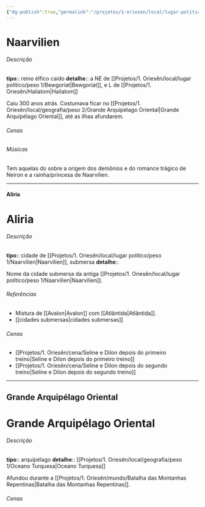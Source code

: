 ```yaml
---
{"dg-publish":true,"permalink":"/projetos/1-oriesen/local/lugar-politico/peso-1/naarvilien/","dgHomeLink":true,"dgPassFrontmatter":false}
---
```



# Naarvilien

###### Descrição
**tipo**:: reino élfico caído
**detalhe**:: a NE de [[Projetos/1. Oriesên/local/lugar político/peso 1/Bewgoriat|Bewgoriat]], e L de [[Projetos/1. Oriesên/Hailatom|Hailatom]]

Caiu 300 anos atrás. Costumava ficar no [[Projetos/1. Oriesên/local/geografia/peso 2/Grande Arquipélago Oriental|Grande Arquipélago Oriental]], até as ilhas afundarem.


###### Cenas



###### Músicas
Tem aquelas do sobre a origem dos demônios e do romance trágico de Neiron e a rainha/princesa de Naarvilien.


---
#### Aliria

<div class="transclusion internal-embed is-loaded"><div class="markdown-embed">

<div class="markdown-embed-title">



</div>



# Aliria

###### Descrição
**tipo**:: cidade de [[Projetos/1. Oriesên/local/lugar político/peso 1/Naarvilien|Naarvilien]], submersa
**detalhe**:: 

Nome da cidade submersa da antiga [[Projetos/1. Oriesên/local/lugar político/peso 1/Naarvilien|Naarvilien]].


###### Referências
- Mistura de [[Avalon|Avalon]] com [[Atlântida|Atlântida]].
- [[cidades submersas|cidades submersas]]


###### Cenas
- [[Projetos/1. Oriesên/cena/Seline e Dilon depois do primeiro treino|Seline e Dilon depois do primeiro treino]]
- [[Projetos/1. Oriesên/cena/Seline e Dilon depois do segundo treino|Seline e Dilon depois do segundo treino]]



</div></div>



---
## Grande Arquipélago Oriental

<div class="transclusion internal-embed is-loaded"><div class="markdown-embed">

<div class="markdown-embed-title">



</div>



# Grande Arquipélago Oriental

###### Descrição
**tipo**:: arquipélago
**detalhe**:: [[Projetos/1. Oriesên/local/geografia/peso 1/Oceano Turquesa|Oceano Turquesa]]

Afundou durante a [[Projetos/1. Oriesên/mundo/Batalha das Montanhas Repentinas|Batalha das Montanhas Repentinas]].


###### Cenas



</div></div>

